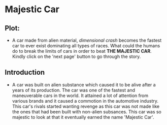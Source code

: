 # Majestic Car


## Plot:
- A car made from alien material, *dimensional crash* becomes the fastest car to ever exist dominating all types of races. What could the humans do to break the limits of cars in order to beat **THE MAJESTIC CAR**. Kindly click on the 'next page' button to go through the story.

## Introduction
- A car was built on alien substance which caused it to be alive after a years of its production. The car was one of the fastest and maneuverable cars in the world. It attained a lot of attention from various brands and it caused a commotion in the automotive industry. This car's rivals started wanting revenge as this car was not made like the ones that had been built with non-alien subsances. This car was so majestic to look at that it eventually earned the name 'Majestic Car'. 
